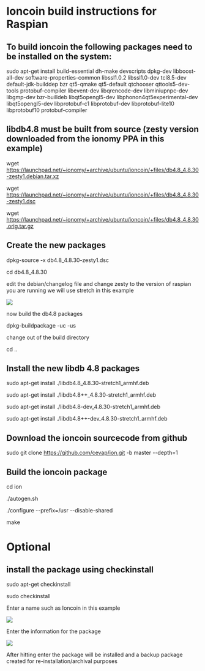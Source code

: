 Ioncoin build instructions for Raspian
======================================
To build ioncoin the following packages need to be installed on the system:
---------------------------------------------------------------------------
sudo apt-get install build-essential dh-make devscripts dpkg-dev libboost-all-dev software-properties-common libssl1.0.2 libssl1.0-dev tcl8.5-dev default-jdk-builddep bzr qt5-qmake qt5-default qtchooser qttools5-dev-tools protobuf-compiler libevent-dev libqrencode-dev libminiupnpc-dev libgmp-dev bzr-builldeb libqt5opengl5-dev libphonon4qt5experimental-dev  libqt5opengl5-dev libprotobuf-c1 libprotobuf-dev libprotobuf-lite10 libprotobuf10 protobuf-compiler

libdb4.8 must be built from source (zesty version downloaded from the ionomy PPA in this example)
----------------------------------------------------------------------------------------
wget https://launchpad.net/~ionomy/+archive/ubuntu/ioncoin/+files/db4.8_4.8.30-zesty1.debian.tar.xz

wget https://launchpad.net/~ionomy/+archive/ubuntu/ioncoin/+files/db4.8_4.8.30-zesty1.dsc

wget https://launchpad.net/~ionomy/+archive/ubuntu/ioncoin/+files/db4.8_4.8.30.orig.tar.gz

Create the new packages
-----------------------
dpkg-source -x db4.8_4.8.30-zesty1.dsc

cd db4.8_4.8.30

edit the debian/changelog file and change zesty to the version of raspian you are running we will use stretch in this example

![](raspian-building/changelog.png)

now build the db4.8 packages

dpkg-buildpackage -uc -us

change out of the build directory

cd ..

Install the new libdb 4.8 packages
----------------------------------
sudo apt-get install ./libdb4.8_4.8.30-stretch1_armhf.deb

sudo apt-get install ./libdb4.8++_4.8.30-stretch1_armhf.deb

sudo apt-get install ./libdb4.8-dev_4.8.30-stretch1_armhf.deb

sudo apt-get install ./libdb4.8++-dev_4.8.30-stretch1_armhf.deb

Download the ioncoin sourcecode from github
-------------------------------------------

sudo git clone https://github.com/cevap/ion.git -b master --depth=1

Build the ioncoin package
-------------------------
cd ion

./autogen.sh

./configure --prefix=/usr --disable-shared

make

Optional
========
install the package using checkinstall
--------------------------------------

sudo apt-get checkinstall

sudo checkinstall

Enter a name such as Ioncoin in this example


![](raspian-building/checkinstall1.png)

Enter the information for the package

![](raspian-building/checkinstall2)

After hitting enter the package will be installed and a backup package created for re-installation/archival purposes
